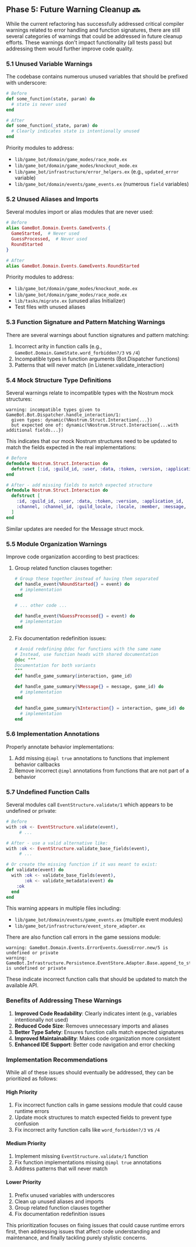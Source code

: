 
## Phase 5: Future Warning Cleanup 🔜

While the current refactoring has successfully addressed critical compiler warnings related to error handling and function signatures, there are still several categories of warnings that could be addressed in future cleanup efforts. These warnings don't impact functionality (all tests pass) but addressing them would further improve code quality.

### 5.1 Unused Variable Warnings

The codebase contains numerous unused variables that should be prefixed with underscore:

```elixir
# Before
def some_function(state, param) do
  # state is never used
end

# After
def some_function(_state, param) do
  # Clearly indicates state is intentionally unused
end
```

Priority modules to address:
- `lib/game_bot/domain/game_modes/race_mode.ex`
- `lib/game_bot/domain/game_modes/knockout_mode.ex`
- `lib/game_bot/infrastructure/error_helpers.ex` (e.g., `updated_error` variable)
- `lib/game_bot/domain/events/game_events.ex` (numerous `field` variables)

### 5.2 Unused Aliases and Imports

Several modules import or alias modules that are never used:

```elixir
# Before
alias GameBot.Domain.Events.GameEvents.{
  GameStarted,  # Never used
  GuessProcessed,  # Never used
  RoundStarted
}

# After
alias GameBot.Domain.Events.GameEvents.RoundStarted
```

Priority modules to address:
- `lib/game_bot/domain/game_modes/knockout_mode.ex`
- `lib/game_bot/domain/game_modes/race_mode.ex`
- `lib/tasks/migrate.ex` (unused alias Initializer)
- Test files with unused aliases

### 5.3 Function Signature and Pattern Matching Warnings

There are several warnings about function signatures and pattern matching:

1. Incorrect arity in function calls (e.g., `GameBot.Domain.GameState.word_forbidden?/3` vs `/4`)
2. Incompatible types in function arguments (Bot.Dispatcher functions)
3. Patterns that will never match (in Listener.validate_interaction)

### 5.4 Mock Structure Type Definitions

Several warnings relate to incompatible types with the Nostrum mock structures:

```
warning: incompatible types given to GameBot.Bot.Dispatcher.handle_interaction/1:
  given types: dynamic(%Nostrum.Struct.Interaction{...})
  but expected one of: dynamic(%Nostrum.Struct.Interaction{...with additional fields...})
```

This indicates that our mock Nostrum structures need to be updated to match the fields expected in the real implementations:

```elixir
# Before
defmodule Nostrum.Struct.Interaction do
  defstruct [:id, :guild_id, :user, :data, :token, :version, :application_id]
end

# After - add missing fields to match expected structure
defmodule Nostrum.Struct.Interaction do
  defstruct [
    :id, :guild_id, :user, :data, :token, :version, :application_id,
    :channel, :channel_id, :guild_locale, :locale, :member, :message, :type
  ]
end
```

Similar updates are needed for the Message struct mock.

### 5.5 Module Organization Warnings

Improve code organization according to best practices:

1. Group related function clauses together:
   ```elixir
   # Group these together instead of having them separated
   def handle_event(%RoundStarted{} = event) do
     # implementation
   end
   
   # ... other code ...
   
   def handle_event(%GuessProcessed{} = event) do
     # implementation
   end
   ```

2. Fix documentation redefinition issues:
   ```elixir
   # Avoid redefining @doc for functions with the same name
   # Instead, use function heads with shared documentation
   @doc """
   Documentation for both variants
   """
   def handle_game_summary(interaction, game_id)
   
   def handle_game_summary(%Message{} = message, game_id) do
     # implementation
   end
   
   def handle_game_summary(%Interaction{} = interaction, game_id) do
     # implementation
   end
   ```

### 5.6 Implementation Annotations

Properly annotate behavior implementations:

1. Add missing `@impl true` annotations to functions that implement behavior callbacks
2. Remove incorrect `@impl` annotations from functions that are not part of a behavior

### 5.7 Undefined Function Calls

Several modules call `EventStructure.validate/1` which appears to be undefined or private:

```elixir
# Before
with :ok <- EventStructure.validate(event),
     # ...

# After - use a valid alternative like:
with :ok <- EventStructure.validate_base_fields(event),
     # ...

# Or create the missing function if it was meant to exist:
def validate(event) do
  with :ok <- validate_base_fields(event),
       :ok <- validate_metadata(event) do
    :ok
  end
end
```

This warning appears in multiple files including:
- `lib/game_bot/domain/events/game_events.ex` (multiple event modules)
- `lib/game_bot/infrastructure/event_store_adapter.ex`

There are also function call errors in the game sessions module:

```
warning: GameBot.Domain.Events.ErrorEvents.GuessError.new/5 is undefined or private
warning: GameBot.Infrastructure.Persistence.EventStore.Adapter.Base.append_to_stream/3 is undefined or private
```

These indicate incorrect function calls that should be updated to match the available API.

### Benefits of Addressing These Warnings

1. **Improved Code Readability**: Clearly indicates intent (e.g., variables intentionally not used)
2. **Reduced Code Size**: Removes unnecessary imports and aliases
3. **Better Type Safety**: Ensures function calls match expected signatures
4. **Improved Maintainability**: Makes code organization more consistent
5. **Enhanced IDE Support**: Better code navigation and error checking 

### Implementation Recommendations

While all of these issues should eventually be addressed, they can be prioritized as follows:

#### High Priority
1. Fix incorrect function calls in game sessions module that could cause runtime errors
2. Update mock structures to match expected fields to prevent type confusion
3. Fix incorrect arity function calls like `word_forbidden?/3` vs `/4`

#### Medium Priority
1. Implement missing `EventStructure.validate/1` function
2. Fix function implementations missing `@impl true` annotations
3. Address patterns that will never match

#### Lower Priority
1. Prefix unused variables with underscores
2. Clean up unused aliases and imports
3. Group related function clauses together
4. Fix documentation redefinition issues

This prioritization focuses on fixing issues that could cause runtime errors first, then addressing issues that affect code understanding and maintenance, and finally tackling purely stylistic concerns. 